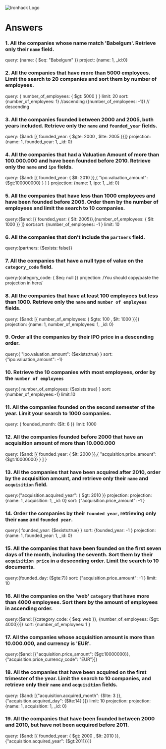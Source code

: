![Ironhack Logo](https://i.imgur.com/1QgrNNw.png)

# Answers

### 1. All the companies whose name match 'Babelgum'. Retrieve only their `name` field.

query: {name: { $eq: "Babelgum" }}
project: {name: 1, \_id:0}

### 2. All the companies that have more than 5000 employees. Limit the search to 20 companies and sort them by **number of employees**.

query: { number_of_employees: { $gt: 5000 } }
limit: 20
sort: {number_of_employees: 1} //ascending
({number_of_employees: -1}) // descending

### 3. All the companies founded between 2000 and 2005, both years included. Retrieve only the `name` and `founded_year` fields.

query: {$and: [{ founded_year: { $gte: 2000 , $lte: 2005 }}]}
projection: {name: 1, founded_year: 1, \_id: 0}

### 4. All the companies that had a Valuation Amount of more than 100.000.000 and have been founded before 2010. Retrieve only the `name` and `ipo` fields.

query: {$and:  [{ founded_year: { $lt: 2010 }},{ "ipo.valuation_amount": {$gt:100000000} } ] }
projection: {name: 1, ipo: 1, \_id: 0}

### 5. All the companies that have less than 1000 employees and have been founded before 2005. Order them by the number of employees and limit the search to 10 companies.

query:{$and: [{ founded_year: { $lt: 2005}},{number_of_employees: { $lt: 1000 }} ]}
sort:sort: {number_of_employees: -1 }
limit: 10

### 6. All the companies that don't include the `partners` field.

query:{partners: {$exists: false}}

### 7. All the companies that have a null type of value on the `category_code` field.

query:{category_code: { $eq: null }}
projection: /You should copy/paste the projection in here/

### 8. All the companies that have at least 100 employees but less than 1000. Retrieve only the `name` and `number of employees` fields.

query: {$and: [{ number_of_employees: { $gte: 100 , $lt: 1000 }}]}
projection: {name: 1, number_of_employees: 1, \_id: 0}

### 9. Order all the companies by their IPO price in a descending order.

query:{ "ipo.valuation_amount": {$exists:true} }
sort: {"ipo.valuation_amount": -1}

### 10. Retrieve the 10 companies with most employees, order by the `number of employees`

query:{ number_of_employees: {$exists:true} }
sort: {number_of_employees:-1}
limit:10

### 11. All the companies founded on the second semester of the year. Limit your search to 1000 companies.

query: { founded_month: {$lt: 6 }}
limit: 1000

### 12. All the companies founded before 2000 that have an acquisition amount of more than 10.000.000

query: {$and:  [{ founded_year: { $lt: 2000 }},{ "acquisition.price_amount": {$gt:10000000} } ] }

### 13. All the companies that have been acquired after 2010, order by the acquisition amount, and retrieve only their `name` and `acquisition` field.

query:{"acquisition.acquired_year": { $gt: 2010 }}
projection: projection: {name: 1, acquisition: 1, \_id: 0}
sort: {"acquisition.price_amount": -1 }

### 14. Order the companies by their `founded year`, retrieving only their `name` and `founded year`.

query:{ founded_year: {$exists:true} }
sort: {founded_year: -1 }
projection: {name: 1, founded_year: 1, \_id: 0}

### 15. All the companies that have been founded on the first seven days of the month, including the seventh. Sort them by their `acquisition price` in a descending order. Limit the search to 10 documents.

query:{founded_day: {$gte:7}}
sort: {"acquisition.price_amount": -1 }
limit: 10

### 16. All the companies on the 'web' `category` that have more than 4000 employees. Sort them by the amount of employees in ascending order.

query:{$and: [{category_code:  { $eq: web }}, {number_of_employees: {$gt: 4000}}]}
sort: {number_of_employees: 1 }

### 17. All the companies whose acquisition amount is more than 10.000.000, and currency is 'EUR'.

query:{$and: [{"acquisition.price_amount": {$gt:10000000}}, {"acquisition.price_currency_code": "EUR"}]}

### 18. All the companies that have been acquired on the first trimester of the year. Limit the search to 10 companies, and retrieve only their `name` and `acquisition` fields.

query: {$and: [{"acquisition.acquired_month": {$lte: 3 }}, {"acquisition.acquired_day": {$lte:14} }]}
limit: 10
projection: projection: {name: 1, acquisition: 1, \_id: 0}

### 19. All the companies that have been founded between 2000 and 2010, but have not been acquired before 2011.

query: {$and:  [{ founded_year: { $gt: 2000 , $lt: 2010 }}, {"acquisition.acquired_year": {$gt:2011}}]}
